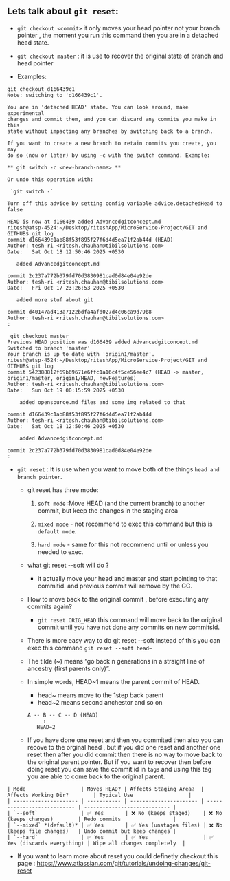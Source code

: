 ## Lets talk about `git reset`:

- `git checkout <commit>` it only moves your head pointer not your branch pointer , the moment you run this command then you are in a detached head state.
- `git checkout master` : it is use to recover the original state of branch and head pointer

- Examples:

```
git checkout d166439c1
Note: switching to 'd166439c1'.

You are in 'detached HEAD' state. You can look around, make experimental
changes and commit them, and you can discard any commits you make in this
state without impacting any branches by switching back to a branch.

If you want to create a new branch to retain commits you create, you may
do so (now or later) by using -c with the switch command. Example:

** git switch -c <new-branch-name> **

Or undo this operation with:

 `git switch -`

Turn off this advice by setting config variable advice.detachedHead to false

HEAD is now at d166439 added Advancedgitconcept.md
ritesh@atsp-4524:~/Desktop/riteshApp/MicroService-Project/GIT and GITHUB$ git log
commit d166439c1ab88f53f895f27f6d4d5ea71f2ab44d (HEAD)
Author: tesh-ri <ritesh.chauhan@tibilsolutions.com>
Date:   Sat Oct 18 12:50:46 2025 +0530

   added Advancedgitconcept.md

commit 2c237a772b379fd70d3830981cad0d84e04e92de
Author: tesh-ri <ritesh.chauhan@tibilsolutions.com>
Date:   Fri Oct 17 23:26:53 2025 +0530

   added more stuf about git

commit d40147ad413a7122bdfa4afd027d4c06ca9d79b8
Author: tesh-ri <ritesh.chauhan@tibilsolutions.com>
:
```

```
 git checkout master
Previous HEAD position was d166439 added Advancedgitconcept.md
Switched to branch 'master'
Your branch is up to date with 'origin1/master'.
ritesh@atsp-4524:~/Desktop/riteshApp/MicroService-Project/GIT and GITHUB$ git log
commit 542388812f69b69671e6ffc1a16c4f5ce56ee4c7 (HEAD -> master, origin1/master, origin1/HEAD, newFeatures)
Author: tesh-ri <ritesh.chauhan@tibilsolutions.com>
Date:   Sun Oct 19 00:15:59 2025 +0530

    added opensource.md files and some img related to that

commit d166439c1ab88f53f895f27f6d4d5ea71f2ab44d
Author: tesh-ri <ritesh.chauhan@tibilsolutions.com>
Date:   Sat Oct 18 12:50:46 2025 +0530

    added Advancedgitconcept.md

commit 2c237a772b379fd70d3830981cad0d84e04e92de
:
```

- `git reset` : It is use when you want to move both of the things `head and branch pointer`.

  - git reset has three mode:

    1.  `soft mode` :Move HEAD (and the current branch) to another commit,
        but keep the changes in the staging area

    2.  `mixed mode` - not recommend to exec this command but this is `default mode`.
    3.  `hard mode` - same for this not recommend until or unless you needed to exec.

  - what git reset --soft <commitId> will do ?
    - it actually move your head and master and start pointing to that commitid. and previous commit will remove by the GC.
  - How to move back to the original commit , before executing any commits again?
    - `git reset ORIG_HEAD` this command will move back to the original commit until you have not done any commits on new commitsId.
  - There is more easy way to do git reset --soft <id> instead of this you can exec this command `git reset --soft head~`
  - The tilde (~) means “go back n generations in a straight line of ancestry (first parents only)”.
  - In simple words, HEAD~1 means the parent commit of HEAD.
    - head~ means move to the 1step back parent
    - head~2 means second anchestor and so on
    ```
    A -- B -- C -- D (HEAD)
         ↑
       HEAD~2
    ```
  - If you have done one reset and then you commited then also you can recove to the orginal head , but if you did one reset and another one reset then after you did commit then there is no way to move back to the original parent pointer. But if you want to recover then before doing reset you can save the commit id in `tags` and using this tag you are able to come back to the original parent.

```
| Mode                  | Moves HEAD? | Affects Staging Area?  | Affects Working Dir?        | Typical Use                  |
| --------------------- | ----------- | ---------------------- | --------------------------- | ---------------------------- |
| `--soft`              | ✅ Yes       | ❌ No (keeps staged)    | ❌ No (keeps changes)        | Redo commits                 |
| `--mixed` *(default)* | ✅ Yes       | ✅ Yes (unstages files) | ❌ No (keeps file changes)   | Undo commit but keep changes |
| `--hard`              | ✅ Yes       | ✅ Yes                  | ✅ Yes (discards everything) | Wipe all changes completely  |

```

- If you want to learn more about reset you could definetly checkout this page : https://www.atlassian.com/git/tutorials/undoing-changes/git-reset
